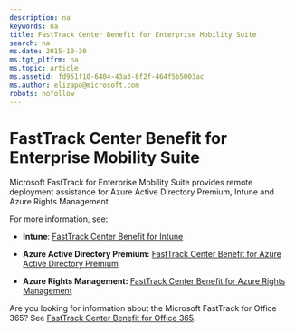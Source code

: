 ```yaml
---
description: na
keywords: na
title: FastTrack Center Benefit for Enterprise Mobility Suite
search: na
ms.date: 2015-10-30
ms.tgt_pltfrm: na
ms.topic: article
ms.assetid: fd951f10-6404-43a3-8f2f-464f5b5003ac
ms.author: elizapo@microsoft.com
robots: nofollow
---
```

# FastTrack Center Benefit for Enterprise Mobility Suite
Microsoft FastTrack for Enterprise Mobility Suite provides remote deployment assistance for Azure Active Directory Premium, Intune and Azure Rights Management.

For more information, see:

-   **Intune**: [FastTrack Center Benefit for Intune](../Topic/FastTrack_Center_Benefit_for_Intune.md)

-   **Azure Active Directory Premium:**  [FastTrack Center Benefit for Azure Active Directory Premium](../Topic/FastTrack_Center_Benefit_for_Azure_Active_Directory_Premium.md)

-   **Azure Rights Management:**  [FastTrack Center Benefit for Azure Rights Management](../Topic/FastTrack_Center_Benefit_for_Azure_Rights_Management.md)

Are you looking for information about the Microsoft FastTrack for Office 365? See [FastTrack Center Benefit for Office 365](https://technet.microsoft.com/library/office-365-onboarding-benefit.aspx).

